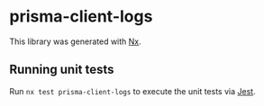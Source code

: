# prisma-client-logs

This library was generated with [Nx](https://nx.dev).

## Running unit tests

Run `nx test prisma-client-logs` to execute the unit tests via [Jest](https://jestjs.io).
